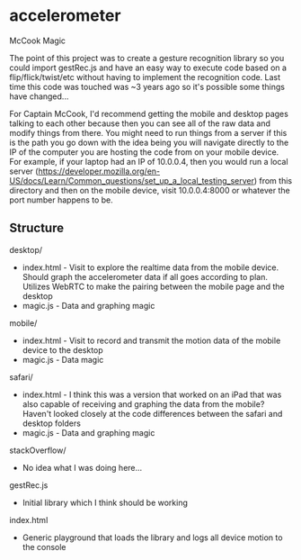 # accelerometer
McCook Magic

The point of this project was to create a gesture recognition library so you could import gestRec.js and have an easy way to execute code based on a flip/flick/twist/etc without having to implement the recognition code. Last time this code was touched was ~3 years ago so it's possible some things have changed...

For Captain McCook, I'd recommend getting the mobile and desktop pages talking to each other because then you can see all of the raw data and modify things from there. You might need to run things from a server if this is the path you go down with the idea being you will navigate directly to the IP of the computer you are hosting the code from on your mobile device. For example, if your laptop had an IP of 10.0.0.4, then you would run a local server (https://developer.mozilla.org/en-US/docs/Learn/Common_questions/set_up_a_local_testing_server) from this directory and then on the mobile device, visit 10.0.0.4:8000 or whatever the port number happens to be.


## Structure

desktop/
* index.html - Visit to explore the realtime data from the mobile device. Should graph the accelerometer data if all goes according to plan. Utilizes WebRTC to make the pairing between the mobile page and the desktop
* magic.js - Data and graphing magic

mobile/
* index.html - Visit to record and transmit the motion data of the mobile device to the desktop
* magic.js - Data magic

safari/
* index.html - I think this was a version that worked on an iPad that was also capable of receiving and graphing the data from the mobile? Haven't looked closely at the code differences between the safari and desktop folders
* magic.js - Data and graphing magic

stackOverflow/
* No idea what I was doing here...

gestRec.js
* Initial library which I think should be working

index.html
* Generic playground that loads the library and logs all device motion to the console